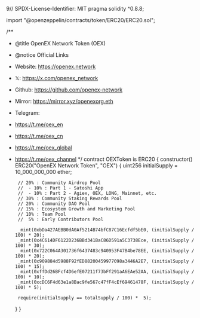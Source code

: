 9// SPDX-License-Identifier: MIT
pragma solidity ^0.8.8;

import "@openzeppelin/contracts/token/ERC20/ERC20.sol";

/**
 * @title OpenEX Network Token (OEX)
 * @notice Official Links
 * Website: https://openex.network
 * 𝕏: https://x.com/openex_network
 * Github: https://github.com/openex-network
 * Mirror: https://mirror.xyz/openexorg.eth
 * Telegram:
 * https://t.me/oex_en
 * https://t.me/oex_cn
 * https://t.me/oex_global
 * https://t.me/oex_channel
 */
contract OEXToken is ERC20 {
    constructor() ERC20("OpenEX Network Token", "OEX") {
        uint256 initialSupply = 10_000_000_000 ether;

        // 20% : Community Airdrop Pool
        //  - 10% : Part 1 - Satoshi App
        //  - 10% : Part 2 - Agiex, OEX, LONG, Mainnet, etc.
        // 30% : Community Staking Rewards Pool
        // 20% : Community DAO Pool
        // 15% : Ecosystem Growth and Marketing Pool
        // 10% : Team Pool
        //  5% : Early Contributors Pool

        _mint(0xbDa427AEBB0dA0Af5214B74bfC87C16Ecfdf5bE0, (initialSupply / 100) * 20);
        _mint(0x4C614DF6122D236BBd341BaC86D591a5C3738Ece, (initialSupply / 100) * 30);
        _mint(0x722C064A301736f6437483c940953F47B4be78EE, (initialSupply / 100) * 20);
        _mint(0x909884d5988F92fED88200459977098a3446A2E7, (initialSupply / 100) * 15);
        _mint(0xffDd26BFcf4D6efE07211f73bFf291aA6EAe52AA, (initialSupply / 100) * 10);
        _mint(0xcDC6F4d63e1a8Bac9fe567c47fF4cEf69461478F, (initialSupply / 100) * 5);

        require(initialSupply == totalSupply / 100) *  5);
    }
}